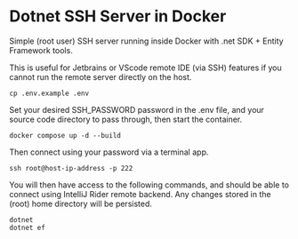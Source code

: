 # Dotnet SSH Server in Docker

Simple (root user) SSH server running inside Docker with .net SDK + Entity Framework tools.

This is useful for Jetbrains or VScode remote IDE (via SSH) features if you cannot run the remote server directly on the host.

```
cp .env.example .env
```

Set your desired SSH_PASSWORD password in the .env file, and your source code directory to pass through, then start the container.

```
docker compose up -d --build
```

Then connect using your password via a terminal app.

```
ssh root@host-ip-address -p 222
```

You will then have access to the following commands, and should be able to connect using IntelliJ Rider remote backend. Any changes stored in the (root) home directory will be persisted.

```
dotnet
dotnet ef
```
